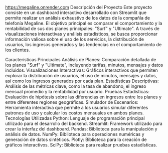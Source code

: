
https://megaline.onrender.com
Descripción del Proyecto
Este proyecto consiste en un dashboard interactivo desarrollado con Streamlit que permite realizar un análisis exhaustivo de los datos de la compañía de telefonía Megaline. El objetivo principal es comparar el comportamiento y la rentabilidad de sus dos planes principales: "Surf" y "Ultimate". A través de visualizaciones interactivas y análisis estadísticos, se busca proporcionar información valiosa sobre el uso de los servicios, la distribución de usuarios, los ingresos generados y las tendencias en el comportamiento de los clientes.

Características Principales
Análisis de Planes: Comparación detallada de los planes "Surf" y "Ultimate", incluyendo tarifas, minutos, mensajes y datos incluidos.
Visualizaciones Interactivas: Gráficos interactivos que permiten explorar la distribución de usuarios, el uso de minutos, mensajes y datos, así como los ingresos generados por cada plan.
Estadísticas Descriptivas: Análisis de las métricas clave, como la tasa de abandono, el ingreso mensual promedio y la rentabilidad por usuario.
Pruebas Estadísticas: Evaluación de hipótesis sobre las diferencias en ingresos entre los planes y entre diferentes regiones geográficas.
Simulador de Escenarios: Herramienta interactiva que permite a los usuarios simular diferentes patrones de uso y calcular los costos mensuales en ambos planes.
Tecnologías Utilizadas
Python: Lenguaje de programación principal utilizado para el desarrollo del backend.
Streamlit: Framework utilizado para crear la interfaz del dashboard.
Pandas: Biblioteca para la manipulación y análisis de datos.
NumPy: Biblioteca para operaciones numéricas y generación de datos sintéticos.
Plotly: Biblioteca para la creación de gráficos interactivos.
SciPy: Biblioteca para realizar pruebas estadísticas.